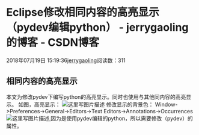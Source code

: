 
# Eclipse修改相同内容的高亮显示（pydev编辑python） - jerrygaoling的博客 - CSDN博客


2018年07月19日 15:19:36[jerrygaoling](https://me.csdn.net/jerrygaoling)阅读数：311


## 相同内容的高亮显示
本文为修改pydev下编写python的高亮显示。同时也使用与其他同内容的高亮显示。
如图，高亮显示：
![这里写图片描述](https://img-blog.csdn.net/20180719151820862?watermark/2/text/aHR0cHM6Ly9ibG9nLmNzZG4ubmV0L2plcnJ5Z2FvbGluZw==/font/5a6L5L2T/fontsize/400/fill/I0JBQkFCMA==/dissolve/70)
修改显示的背景色：
Window->Preferences->General->Editors->Text Editors->Annotations->Occurrences
![这里写图片描述](https://img-blog.csdn.net/20180719151832699?watermark/2/text/aHR0cHM6Ly9ibG9nLmNzZG4ubmV0L2plcnJ5Z2FvbGluZw==/font/5a6L5L2T/fontsize/400/fill/I0JBQkFCMA==/dissolve/70)[ ](https://img-blog.csdn.net/20180719151832699?watermark/2/text/aHR0cHM6Ly9ibG9nLmNzZG4ubmV0L2plcnJ5Z2FvbGluZw==/font/5a6L5L2T/fontsize/400/fill/I0JBQkFCMA==/dissolve/70)
因为是使用pydev编辑的python，所以需要修改（pydev）的属性。
[            ](https://img-blog.csdn.net/20180719151832699?watermark/2/text/aHR0cHM6Ly9ibG9nLmNzZG4ubmV0L2plcnJ5Z2FvbGluZw==/font/5a6L5L2T/fontsize/400/fill/I0JBQkFCMA==/dissolve/70)

